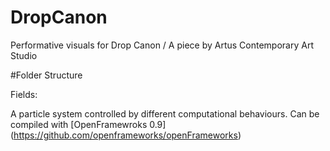 # DropCanon

Performative visuals for Drop Canon / A piece by Artus Contemporary Art Studio

#Folder Structure

Fields: 

A particle system controlled by different computational behaviours. 
Can be compiled with [OpenFramewroks 0.9] (https://github.com/openframeworks/openFrameworks) 